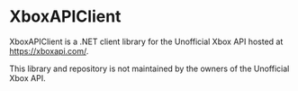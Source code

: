 # XboxAPIClient
XboxAPIClient is a .NET client library for the Unofficial Xbox API hosted at https://xboxapi.com/.

This library and repository is not maintained by the owners of the Unofficial Xbox API.
